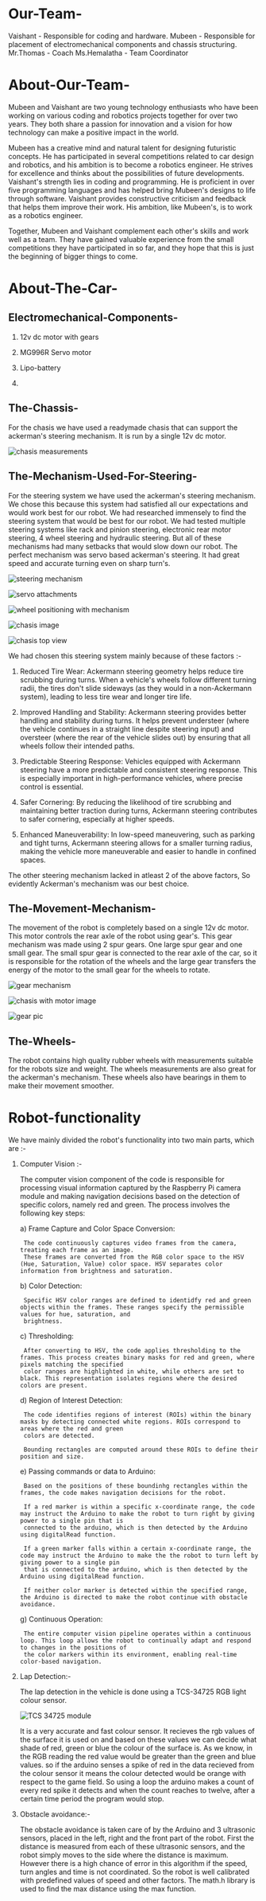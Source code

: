 # Our-Team-
Vaishant - Responsible for coding and hardware.
Mubeen - Responsible for placement of electromechanical components and chassis structuring.
Mr.Thomas - Coach
Ms.Hemalatha - Team Coordinator

# About-Our-Team-
Mubeen and Vaishant are two young technology enthusiasts who have been working on various coding and robotics projects together for over two years. They both share a passion for innovation and a vision for how technology can make a positive impact in the world. 

Mubeen has a creative mind and natural talent for designing futuristic concepts. He has participated in several competitions related to car design and robotics, and his ambition is to become a robotics engineer. He strives for excellence and thinks about the possibilities of future developments. 
Vaishant's strength lies in coding and programming. He is proficient in over five programming languages and has helped bring Mubeen's designs to life through software. Vaishant provides constructive criticism and feedback that helps them improve their work. His ambition, like Mubeen's, is to work as a robotics engineer. 

Together, Mubeen and Vaishant complement each other's skills and work well as a team. They have gained valuable experience from the small competitions they have participated in so far, and they hope that this is just the beginning of bigger things to come.​

# About-The-Car-

## Electromechanical-Components-

1) 12v dc motor with gears


2) MG996R Servo motor

3) Lipo-battery

4) 




## The-Chassis-

For the chasis we have used a readymade chasis that can support the ackerman's steering mechanism. It is run by a single 12v dc motor.

![chasis measurements](https://probots.co.in/pub/media/catalog/product/cache/d8ddd0f9b0cd008b57085cd218b48832/p/r/probots_metal_smart_racing_platform_for_arduino_raspberry_pi__6.jpeg)

## The-Mechanism-Used-For-Steering-
For the steering system we have used the ackerman's steering mechanism. We chose this because this system had satisfied all our expectations and would work best for our robot. We had researched immensely to find the steering system that would be best for our robot. We had tested multiple steering systems like rack and pinion steering, electronic rear motor steering, 4 wheel steering and hydraulic steering. But all of these mechanisms had many setbacks that would slow down our robot. The perfect mechanism was servo based ackerman's steering. It had great speed and accurate turning even on sharp turn's.

![steering mechanism](https://content.instructables.com/FA5/WOWE/J0X5B80H/FA5WOWEJ0X5B80H.png?auto=webp&frame=1&crop=3:2&fit=bounds&md=297a80991ec822f92a05d6a451b578e0)

![servo attachments](https://content.instructables.com/FN1/ERIB/J0X5B8OX/FN1ERIBJ0X5B8OX.png?auto=webp&frame=1&crop=3:2&width=600&fit=bounds&md=e88b77f274aa201ded7625af0a4e7f3a)

![wheel positioning with mechanism](https://content.instructables.com/FG1/ROSG/J0X5BCST/FG1ROSGJ0X5BCST.png?auto=webp&frame=1&crop=3:2&fit=bounds&md=a65c5b56417a30777fa6017183c3aa85)

![chasis image](https://content.instructables.com/FDU/1WEM/J0X5BMKW/FDU1WEMJ0X5BMKW.jpg?auto=webp&frame=1&width=384&height=1024&fit=bounds&md=2a5c0f83dd895df9d00cbd48b8b6d30f)

![chasis top view](https://content.instructables.com/FME/8EP4/J0X5BMNX/FME8EP4J0X5BMNX.jpg?auto=webp&frame=1&crop=3:2&width=384&height=1024&fit=bounds&md=cba63285974b6d84538d35c6ad2d8a2e)

We had chosen this steering system mainly because of these factors :-

  1) Reduced Tire Wear: Ackermann steering geometry helps reduce tire scrubbing during turns. When a vehicle's wheels follow different turning radii, the tires don't slide 
     sideways (as they would in a non-Ackermann system), leading to less tire wear and longer tire life.

  2) Improved Handling and Stability: Ackermann steering provides better handling and stability during turns. It helps prevent understeer (where the vehicle continues in a 
     straight line despite steering input) and oversteer (where the rear of the vehicle slides out) by ensuring that all wheels follow their intended paths.

  3) Predictable Steering Response: Vehicles equipped with Ackermann steering have a more predictable and consistent steering response. This is especially important in
     high-performance vehicles, where precise control is essential.

  4) Safer Cornering: By reducing the likelihood of tire scrubbing and maintaining better traction during turns, Ackermann steering contributes to safer cornering, 
     especially at higher speeds.

  5) Enhanced Maneuverability: In low-speed maneuvering, such as parking and tight turns, Ackermann steering allows for a smaller turning radius, making the vehicle more 
     maneuverable and easier to handle in confined spaces.

The other steering mechanism lacked in atleast 2 of the above factors, So evidently Ackerman's mechanism was our best choice.
  
## The-Movement-Mechanism- 

The movement of the robot is completely based on a single 12v dc motor. This motor controls the rear axle of the robot using gear's. This gear mechanism was made using 2 
spur gears. One large spur gear and one small gear. The small spur gear is connected to the rear axle of the car, so it is responsible for the rotation of the wheels and the large gear transfers the energy of the motor to the small gear for the wheels to rotate.

![gear mechanism](https://content.instructables.com/FDT/AYT2/J0X5B6CJ/FDTAYT2J0X5B6CJ.png?auto=webp&frame=1&crop=3:2&width=635&fit=bounds&md=bdf7ff456b0fe795c7630e78b1bd723f)

![chasis with motor image](https://content.instructables.com/F3Z/H6RU/J0X5BVQW/F3ZH6RUJ0X5BVQW.jpg?auto=webp&frame=1&width=565&fit=bounds&md=9b89bec24bffbb2222abf1112e99ae92)

![gear pic](https://probots.co.in/pub/media/catalog/product/cache/d8ddd0f9b0cd008b57085cd218b48832/p/r/probots-4wd-chassis-smart-car-s3003-metal-servo.jpeg)

## The-Wheels-

The robot contains high quality rubber wheels with measurements suitable for the robots size and weight. The wheels measurements are also great for the ackerman's mechanism. These wheels also have bearings in them to make their movement smoother.

# Robot-functionality

We have mainly divided the robot's functionality into two main parts, which are :-

1) Computer Vision :-

   The computer vision component of the code is responsible for processing visual information captured by the Raspberry Pi camera module and making navigation decisions 
   based on the detection of specific colors, namely red and green. The process involves the following key steps:

   a) Frame Capture and Color Space Conversion:

        The code continuously captures video frames from the camera, treating each frame as an image.
        These frames are converted from the RGB color space to the HSV (Hue, Saturation, Value) color space. HSV separates color information from brightness and saturation.
  
   b) Color Detection:

        Specific HSV color ranges are defined to identidfy red and green objects within the frames. These ranges specify the permissible values for hue, saturation, and 
        brightness.

   c) Thresholding:

        After converting to HSV, the code applies thresholding to the frames. This process creates binary masks for red and green, where pixels matching the specified 
        color ranges are highlighted in white, while others are set to black. This representation isolates regions where the desired colors are present.

   d) Region of Interest Detection:

        The code identifies regions of interest (ROIs) within the binary masks by detecting connected white regions. ROIs correspond to areas where the red and green 
        colors are detected.

        Bounding rectangles are computed around these ROIs to define their position and size.

   e) Passing commands or data to Arduino:

        Based on the positions of these boundinhg rectangles within the frames, the code makes navigation decisions for the robot.
   
        If a red marker is within a specific x-coordinate range, the code may instruct the Arduino to make the robot to turn right by giving power to a single pin that is 
        connected to the arduino, which is then detected by the Arduino using digitalRead function.
   
        If a green marker falls within a certain x-coordinate range, the code may instruct the Arduino to make the the robot to turn left by giving power to a single pin 
        that is connected to the arduino, which is then detected by the Arduino using digitalRead function.
   
        If neither color marker is detected within the specified range, the Arduino is directed to make the robot continue with obstacle avoidance.

   g) Continuous Operation:

        The entire computer vision pipeline operates within a continuous loop. This loop allows the robot to continually adapt and respond to changes in the positions of 
        the color markers within its environment, enabling real-time color-based navigation.

2) Lap Detection:-

   The lap detection in the vehicle is done using a TCS-34725 RGB light colour sensor.
   
   ![TCS 34725 module](https://www.sunrom.com/media/product/299.jpg)

   It is a very accurate and fast colour sensor. It recieves the rgb values of the 
   surface it is used on and based on these values we can decide what shade of red, green or blue the colour of the surface is. As we know, in the RGB reading the red 
   value would be greater than the green and blue values. so if the arduino senses a spike of red in the data recieved from the colour sensor it means the colour detected 
   would be orange with respect to the game field. So using a loop the arduino makes a count of every red spike it detects and when the count reaches to twelve, after a 
   certain time period the program would stop.

3) Obstacle avoidance:-

   The obstacle avoidance is taken care of by the Arduino and 3 ultrasonic sensors, placed in the left, right and the front part of the robot. First the distance is 
   measured from each of these ultrasonic sensors, and the robot simply moves to the side where the distance is maximum. However there is a high chance of error in this 
   algorithm if the speed, turn angles and time is not coordinated. So the robot is well calibrated with predefined values of speed and other factors. The math.h library 
   is used to find the max distance using the max function.

   
   


   
